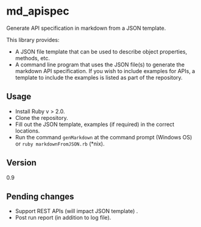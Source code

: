 # md_apispec
Generate API specification in markdown from a JSON template.

This library provides:

* A JSON file template that can be used to describe object properties, methods, etc.
* A command line program that uses the JSON file(s) to generate the markdown API specification. If you wish to include examples for APIs, a template to include the examples is listed as part of the repository. 

## Usage

* Install Ruby v > 2.0. 
* Clone the repository. 
* Fill out the JSON template, examples (if required) in the correct locations. 
* Run the command `genMarkdown` at the command prompt (Windows OS) or `ruby markdownFromJSON.rb` (*nix). 

## Version
0.9

## Pending changes
* Support REST APIs (will impact JSON template) .
* Post run report (in addition to log file). 



